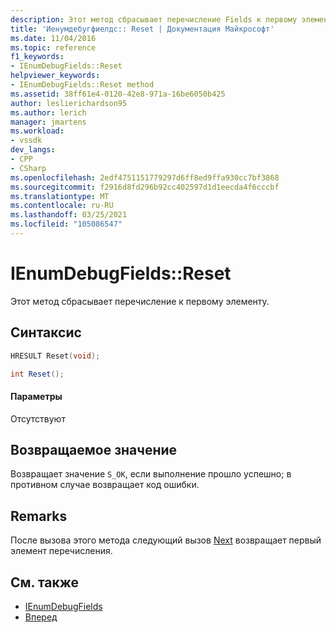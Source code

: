 ```yaml
---
description: Этот метод сбрасывает перечисление Fields к первому элементу.
title: 'Иенумдебугфиелдс:: Reset | Документация Майкрософт'
ms.date: 11/04/2016
ms.topic: reference
f1_keywords:
- IEnumDebugFields::Reset
helpviewer_keywords:
- IEnumDebugFields::Reset method
ms.assetid: 38ff61e4-0120-42e8-971a-16be6050b425
author: leslierichardson95
ms.author: lerich
manager: jmartens
ms.workload:
- vssdk
dev_langs:
- CPP
- CSharp
ms.openlocfilehash: 2edf4751151779297d6ff8ed9ffa930cc7bf3868
ms.sourcegitcommit: f2916d8fd296b92cc402597d1d1eecda4f6cccbf
ms.translationtype: MT
ms.contentlocale: ru-RU
ms.lasthandoff: 03/25/2021
ms.locfileid: "105086547"
---
```

# <a name="ienumdebugfieldsreset"></a>IEnumDebugFields::Reset
Этот метод сбрасывает перечисление к первому элементу.

## <a name="syntax"></a>Синтаксис

```cpp
HRESULT Reset(void);
```

```csharp
int Reset();
```

#### <a name="parameters"></a>Параметры
 Отсутствуют

## <a name="return-value"></a>Возвращаемое значение
 Возвращает значение `S_OK`, если выполнение прошло успешно; в противном случае возвращает код ошибки.

## <a name="remarks"></a>Remarks
 После вызова этого метода следующий вызов [Next](../../../extensibility/debugger/reference/ienumdebugfields-next.md) возвращает первый элемент перечисления.

## <a name="see-also"></a>См. также
- [IEnumDebugFields](../../../extensibility/debugger/reference/ienumdebugfields.md)
- [Вперед](../../../extensibility/debugger/reference/ienumdebugfields-next.md)
